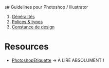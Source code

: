 s# Guidelines pour Photoshop / Illustrator

1. [Généralités](generalites.md)
2. [Polices & typos](polices.md)
3. [Constance de design](constance.md)

# Resources

* [PhotoshopEtiquette](http://photoshopetiquette.com/) → À LIRE ABSOLUMENT !
